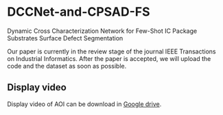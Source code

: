 # DCCNet-and-CPSAD-FS
Dynamic Cross Characterization Network for Few-Shot IC Package Substrates Surface Defect Segmentation

Our paper is currently in the review stage of the journal IEEE Transactions on Industrial Informatics. After the paper is accepted, we will upload the code and the dataset as soon as possible.

## Display video

Display video of AOI can be download in [Google drive](https://drive.google.com/file/d/1ULLhjB4qRHoLopkfPxRJsr2Fpq56n0c3/view?usp=drive_link).
